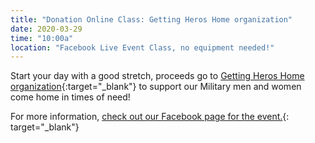 ```yaml
---
title: "Donation Online Class: Getting Heros Home organization"
date: 2020-03-29
time: "10:00a"
location: "Facebook Live Event Class, no equipment needed!"
---
```

Start your day with a good stretch,  proceeds go to [Getting Heros Home organization](https://gettingheroeshome.org/){:target="_blank"} to support our Military men and women come home in times of need! 

For more information, [check out our Facebook page for the event.](https://www.facebook.com/FITRxIOWA/){: target="_blank"}